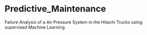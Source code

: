 # Predictive_Maintenance

Failure Analysis of a Air Pressure System in the Hitachi Trucks using supervised Machine Learning.
